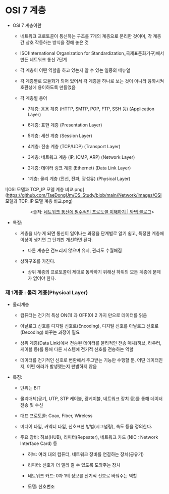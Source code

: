 # OSI 7 계층



- OSI 7 계층이란
  
  - 네트워크 프로토콜이 통신하는 구조를 7개의 계층으로 분리한 것이며, 각 계층간 상호 작동하는 방식을 정해 놓은 것
  
  - ISO(International Organization for Standardization_국제표준화기구)에서 만든 네트워크 통신 7단계
  
  - 각 계층이 어떤 역할을 하고 있는지 알 수 있는 일종의 메뉴얼
  
  - 각 계층별로 모듈화가 되어 있어서 각 계층을 하나로 보는 것이 아니라 융화시켜 호환성에 용이하도록 만들었음
  
  - 각 계층별 용어
    
    - 7계층: 응용 계층 (HTTP, SMTP, POP, FTP, SSH 등) (Application Layer)
    
    - 6계층: 표현 계층 (Presentation Layer)
    
    - 5계층: 세션 계층 (Session Layer)
    
    - 4계층: 전송 계층 (TCP/UDP) (Transport Layer)
    
    - 3계층: 네트워크 계층 (IP, ICMP, ARP) (Network Layer)
    
    - 2계층: 데이터 링크 계층 (Ethernet) (Data Link Layer)
    
    - 1계층: 물리 계층 (전선, 전파, 광섬유) (Physical Layer)



![OSI 모델과 TCP_IP 모델 계층 비교.png](https://github.com/TaeDongUm/CS_Study/blob/main/Network/images/OSI 모델과 TCP_IP 모델 계층 비교.png)

                    <출처: [네트워크 통신에 필수적인 프로토콜 이해하기 | 와탭 블로그](https://www.whatap.io/ko/blog/160/)>    

- 특징:
  
  - 계층을 나누게 되면 통신이 일어나는 과정을 단계별로 알기 쉽고, 특정한 계층에 이상이 생기면 그 단계만 개선하면 된다.
    
    - 다른 계층은 건드리지 않으며 유지, 관리도 수월해짐
  
  - 상하구조를 가진다.
    
    - 상위 계층의 프로토콜이 제대로 동작하기 위해선 하위의 모든 계층에 문제가 없어야 한다.



### 제 1계층 : 물리 계층(Physical Layer)

- 물리계층
  
  - 컴퓨터는 전기적 특성 ON(1) 과 OFF(0) 2 가지 만으로 데이터를 읽음
  
  - 아날로그 신호를 디지털 신호로(Encoding), 디지털 신호를 아날로그 신호로(Decoding) 바꾸는 과정이 필요
  
  - 상위 계층(Data Link)에서 전송된 데이터를 물리적인 전송 매체(허브, 라우터, 케이블 등)를 통해 다른 시스템에 전기적 신호를 전송하는 역할
  
  - 데이터를 전기적인 신호로 변환해서 주고받는 기능만 수행할 뿐, 어떤 데이터인지, 어떤 에러가 발생했는지 판별하지 않음

- 특징:
  
  - 단위는 BIT
  
  - 물리매체(공기, UTP, STP 케이블, 광케이블, 네트워크 장치 등)를 통해 데이터 전송 및 수신
  
  - 대표 프로토콜: Coax, Fiber, Wireless
  
  - 미디어 타입, 커넥터 타입, 신호표현 방법(시그널링), 속도 등을 정의한다.
  
  - 주요 장비: 허브(HUB), 리피터(Repeater), 네트워크 카드 (NIC : Network Interface Card) 등
    
    - 허브: 여러 대의 컴퓨터, 네트워크 장비를 연결하는 장치(공유기)
    
    - 리피터: 신호가 더 멀리 갈 수 있도록 도와주는 장치
    
    - 네트워크 카드:  0과 1의 정보를 전기적 신호로 바꿔주는 역할
    
    - 모뎀: 신호변조


